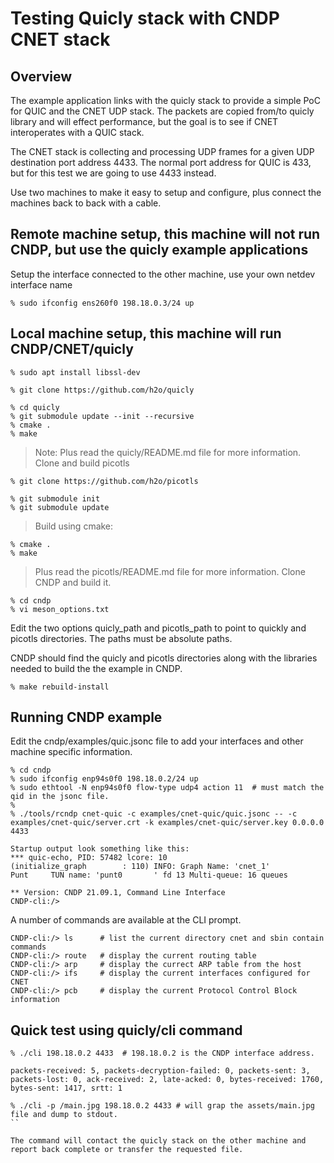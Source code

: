# Testing Quicly stack with CNDP CNET stack

## Overview

The example application links with the quicly stack to provide a simple PoC for QUIC and the CNET
UDP stack. The packets are copied from/to quicly library and will effect performance, but the goal
is to see if CNET interoperates with a QUIC stack.

The CNET stack is collecting and processing UDP frames for a given UDP destination port address 4433.
The normal port address for QUIC is 433, but for this test we are going to use 4433 instead.

Use two machines to make it easy to setup and configure, plus connect the machines back to back with a cable.

## Remote machine setup, this machine will not run CNDP, but use the quicly example applications

Setup the interface connected to the other machine, use your own netdev interface name

``` console
% sudo ifconfig ens260f0 198.18.0.3/24 up
```

## Local machine setup, this machine will run CNDP/CNET/quicly

``` console
% sudo apt install libssl-dev

% git clone https://github.com/h2o/quicly

% cd quicly
% git submodule update --init --recursive
% cmake .
% make
```

> Note: Plus read the quicly/README.md file for more information.
> Clone and build picotls

``` console
% git clone https://github.com/h2o/picotls

% git submodule init
% git submodule update
```

> Build using cmake:

``` console
% cmake .
% make
```

> Plus read the picotls/README.md file for more information.
> Clone CNDP and build it.

``` console
% cd cndp
% vi meson_options.txt
```

Edit the two options quicly_path and picotls_path to point to quickly and picotls directories. The
paths must be absolute paths.

CNDP should find the quicly and picotls directories along with the libraries needed to build the
the example in CNDP.

``` console
% make rebuild-install
```

## Running CNDP example

Edit the cndp/examples/quic.jsonc file to add your interfaces and other machine specific information.

``` console
% cd cndp
% sudo ifconfig enp94s0f0 198.18.0.2/24 up
% sudo ethtool -N enp94s0f0 flow-type udp4 action 11  # must match the qid in the jsonc file.
%
% ./tools/rcndp cnet-quic -c examples/cnet-quic/quic.jsonc -- -c examples/cnet-quic/server.crt -k examples/cnet-quic/server.key 0.0.0.0 4433
```

``` console
Startup output look something like this:
*** quic-echo, PID: 57482 lcore: 10
(initialize_graph        : 110) INFO: Graph Name: 'cnet_1'
Punt     TUN name: 'punt0       ' fd 13 Multi-queue: 16 queues

** Version: CNDP 21.09.1, Command Line Interface
CNDP-cli:/>
```

A number of commands are available at the CLI prompt.

``` console
CNDP-cli:/> ls      # list the current directory cnet and sbin contain commands
CNDP-cli:/> route   # display the current routing table
CNDP-cli:/> arp     # display the currect ARP table from the host
CNDP-cli:/> ifs     # display the current interfaces configured for CNET
CNDP-cli:/> pcb     # display the current Protocol Control Block information
```

## Quick test using quicly/cli command

``` console
% ./cli 198.18.0.2 4433  # 198.18.0.2 is the CNDP interface address.

packets-received: 5, packets-decryption-failed: 0, packets-sent: 3, packets-lost: 0, ack-received: 2, late-acked: 0, bytes-received: 1760, bytes-sent: 1417, srtt: 1

% ./cli -p /main.jpg 198.18.0.2 4433 # will grap the assets/main.jpg file and dump to stdout.
``

The command will contact the quicly stack on the other machine and report back complete or transfer the requested file.
